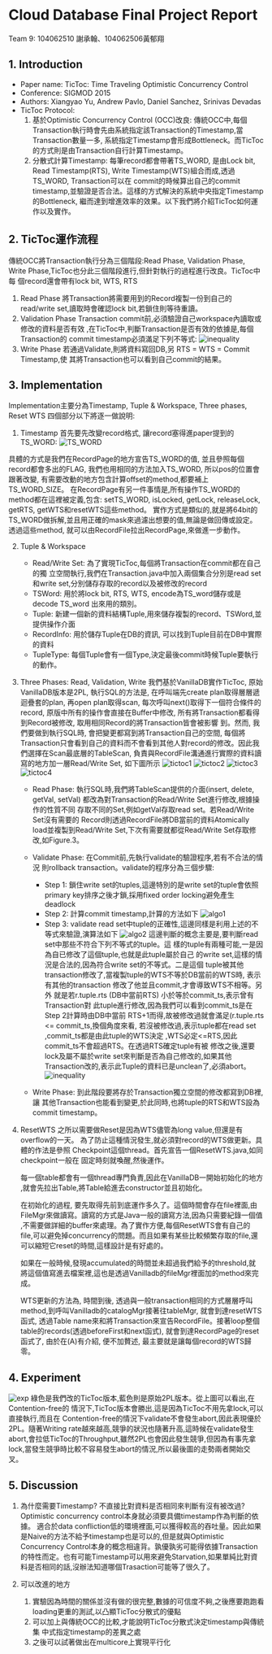 # Cloud Database Final Project Report
Team 9: 104062510 謝承翰、104062506黃郁翔

## 1. Introduction
- Paper name: TicToc: Time Traveling Optimistic Concurrency Control
- Conference: SIGMOD 2015
- Authors: Xiangyao Yu, Andrew Pavlo, Daniel Sanchez, Srinivas Devadas
- TicToc Protocol:
	1. 基於Optimistic Concurrency Control (OCC)改良:
    傳統OCC中,每個Transaction執行時會先由系統指定該Transaction的Timestamp,當Transaction數量一多, 系統指定Timestamp會形成Bottleneck。而TicToc的方式則是由Transaction自行計算Timestamp。
    2. 分散式計算Timestamp: 
    每筆record都會帶著TS_WORD, 是由Lock bit, Read Timestamp(RTS), Write Timestamp(WTS)組合而成,透過TS_WORD, Transaction可以在 commit的時候算出自己的commit timestamp,並驗證是否合法。這樣的方式解決的系統中央指定Timestamp的Bottleneck, 繼而達到增進效率的效果。以下我們將介紹TicToc如何運作以及實作。

## 2. TicToc運作流程
傳統OCC將Transaction執行分為三個階段:Read Phase, Validation Phase, Write Phase,TicToc也分此三個階段進行,但針對執行的過程進行改良。TicToc中每 個record還會帶有lock bit, WTS, RTS    

1. Read Phase
	將Transaction將需要用到的Record複製一份到自己的read/write set,讀取時會確認lock bit,若鎖住則等待重讀。
2. Validation Phase
	Transaction commit前,必須驗證自己workspace內讀取或修改的資料是否有效 ,在TicToc中,判斷Transaction是否有效的依據是,每個Transaction的 commit timestamp必須滿足下列不等式:
![inequality](image/inequality.png)
3. Write Phase
	若通過Validate,則將資料寫回DB,另 RTS = WTS = Commit Timestamp,使 其將Transaction也可以看到自己commit的結果。

## 3. Implementation
Implementation主要分為Timestamp, Tuple & Workspace, Three phases, Reset WTS
四個部分以下將逐一做說明:
1. Timestamp
首先要先改變record格式, 讓record塞得進paper提到的TS_WORD:
![TS_WORD](image/tsword.png)

具體的方式是我們在RecordPage的地方宣告TS_WORD的值, 並且參照每個record都會多出的FLAG, 我們也用相同的方法加入TS_WORD, 所以pos的位置會跟著改變, 有需要改動的地方包含計算offset的method,都要補上TS_WORD_SIZE。
在RecordPage有另一件事情是,所有操作TS_WORD的method都在這裡被定義,包含:
setTS_WORD, isLocked, getLock, releaseLock, getRTS, getWTS和resetWTS這些method。
實作方式是類似的,就是將64bit的TS_WORD做拆解,並且用正確的mask來過濾出想要的值,無論是做回傳或設定。
透過這些method, 就可以由RecordFile拉出RecordPage,來做進一步動作。

2. Tuple & Workspace
    - Read/Write Set:
        為了實現TicToc,每個將Transaction在commit都在自己的獨
立空間執行,我們在Transaction.java中加入兩個集合分別是read set和write set,分別儲存存取的record以及被修改的record
    - TSWord: 
        用於將lock bit, RTS, WTS, encode為TS_word儲存或是decode TS_word 出來用的類別。
    - Tuple: 
    新建一個新的資料結構Tuple,用來儲存複製的record、TSWord,並提供操作介面
    - RecordInfo: 
    用於儲存Tuple在DB的資訊, 可以找到Tuple目前在DB中實際的資料
    - TupleType: 每個Tuple會有一個Type,決定最後commit時候Tuple要執行的動作。
3. Three Phases: Read, Validation, Write
    我們基於VanillaDB實作TicToc, 原始VanillaDB版本是2PL, 執行SQL的方法是, 在呼叫端先create plan取得層層遞迴疊套的plan, 再open plan取得scan, 每次呼叫next()取得下一個符合條件的record, 原版中所有的操作會直接在Buffer中修改, 所有將Transaction都看得到Record被修改, 取用相同Record的將Transaction皆會被影響 到。然而, 我們要做到執行SQL時, 會把變更都寫到將Transaction自己的空間, 每個將Transaction只會看到自己的資料而不會看到其他人對record的修改。因此我們選擇在Scan最底層的TableScan, 負責與RecordFile溝通進行實際的資料讀寫的地方加一層Read/Write Set, 如下圖所示
![tictoc1](image/tictoc1.png)
![tictoc2](image/tictoc2.png)
![tictoc3](image/tictoc3.png)
![tictoc4](image/tictoc4.png)

    - Read Phase: 執行SQL時,我們將TableScan提供的介面(insert, delete, getVal,
setVal) 都改為對Transaction的Read/Write Set進行修改,根據操作的性質不同 存取不同的Set,例如getVal存取read set。若Read/Write Set沒有需要的 Record則透過RecordFile將DB當前的資料Atomically load並複製到Read/Write Set,下次有需要就都從Read/Write Set存取修改,如Figure.3。

    - Validate Phase: 在Commit前,先執行validate的驗證程序,若有不合法的情況 則rollback transaction。validate的程序分為三個步驟:
        - Step 1: 鎖住write set的tuples,這邊特別的是write set的tuple會依照 primary key排序之後才鎖,採用fixed order locking避免產生deadlock
        - Step 2: 計算commit timestamp,計算的方法如下
![algo1](image/algo1.png)
        - Step 3: validate read set中tuple的正確性,這邊同樣是利用上述的不等式來驗證,演算法如下
![algo2](image/algo2.png)
    這邊判斷的概念主要是,要判斷read set中那些不符合下列不等式的tuple。這 樣的tuple有兩種可能,一是因為自已修改了這個tuple,也就是此tuple屬於自己 的write set,這樣的情況是合法的,因為符合write set的不等式。二是這個 tuple被其他transaction修改了,當複製tuple的WTS不等於DB當前的WTS時, 表示有其他的transaction 修改了他並且commit,才會導致WTS不相等。另外 就是若r.tuple.rts (DB中當前RTS) 小於等於commit_ts,表示曾有Transaction對 此tuple進行修改,因為我們可以看到commit_ts是在Step 2計算時由DB中當前 RTS+1而得,故被修改過就會滿足(r.tuple.rts <= commit_ts,換個角度來看, 若沒被修改過,表示tuple都在read set ,commit_ts都是由此tuple的WTS決定 ,WTS必定<=RTS,因此commit_ts不會超過RTS。在透過RTS確定tuple有被 修改之後,還要lock及屬不屬於write set來判斷是否為自己修改的,如果其他 Transaction改的,表示此Tuple的資料已是unclean了,必須abort。
    ![inequality](image/inequality.png)

    - Write Phase: 到此階段要將存於Transaction獨立空間的修改都寫到DB裡,讓 其他Transaction也能看到變更,於此同時,也將tuple的RTS和WTS設為 commit timestamp。

4. ResetWTS
    之所以需要做Reset是因為WTS儘管為long value,但還是有overflow的一天。 為了防止這種情況發生,就必須對record的WTS做更新。具體的作法是參照 Checkpoint這個thread。首先宣告一個ResetWTS.java,如同checkpoint一般在 固定時刻就喚醒,然後運作。   

    每一個table都會有一個thread專門負責,因此在VanillaDB一開始初始化的地方 ,就會先拉出Table,將Table給進去constructor並且初始化。   
    
    在初始化的過程, 要先取得先前到底運作多久了。這個時間會存在file裡面,由 FileMgr來做讀寫。讀寫的方式是Java一般的讀寫方法,因為只需要紀錄一個值
,不需要做詳細的buffer來處理。為了實作方便,每個ResetWTS會有自己的 file,可以避免掉concurrency的問題。而且如果有某些比較頻繁存取的file,還 可以縮短它reset的時間,這樣設計是有好處的。   

    如果在一般時候,發現accumulated的時間並未超過我們給予的threshold,就 將這個值寫進去檔案裡,這也是透過Vanilladb的fileMgr裡面加的method來完成。
    
    WTS更新的方法為, 時間到後, 透過與一般transaction相同的方式層層呼叫 method,到呼叫Vanilladb的catalogMgr接著往tableMgr, 就會到達resetWTS 函式, 透過Table name來和將Transaction來宣告RecordFile。接著loop整個 table的records(透過beforeFirst和next函式), 就會到達RecordPage的reset 函式了, 由於在(A)有介紹, 便不加贅述, 最主要就是讓每個record的WTS歸零。
    
## 4. Experiment
![exp](image/exp.png)
綠色是我們改的TicToc版本,藍色則是原始2PL版本。從上圖可以看出,在Contention-free的 情況下,TicToc版本會勝出,這是因為TicToc不用先拿lock,可以直接執行,而且在 Contention-free的情況下validate不會發生abort,因此表現優於2PL。隨著Writing rate越來越高,競爭的狀況也隨著升高,這時候在validate發生abort,會拉低TicToc的Throughput,雖然2PL也會因此發生競爭,但因為有事先拿lock,當發生競爭時比較不容易發生abort的情況,所以最後圖的走勢兩者開始交叉。

## 5. Discussion
1. 為什麼需要Timestamp? 不直接比對資料是否相同來判斷有沒有被改過?    
Optimistic concurrency control本身就必須要具備timestamp作為判斷的依據。 適合於data confliction低的環境裡面,可以獲得較高的吞吐量。因此如果是Naive的方法不給予timestamp也是可以的,但是就與Optimistic Concurrency Control本身的概念相違背。孰優孰劣可能得依據Transaction的特性而定。也有可能Timestamp可以用來避免Starvation,如果單純比對資料是否相同的話,沒辦法知道哪個Trasaction可能等了很久了。

2. 可以改進的地方   
    1. 實驗因為時間的關係並沒有做的很完整,數據的可信度不夠,之後應要跑跑看
loading更重的測試,以凸顯TicToc分散式的優點
    2. 可以加上與傳統OCC的比較,才能說明TicToc分散式決定timestamp與傳統集
中式指定timestamp的差異之處
    3. 之後可以試著做出在multicore上實現平行化

